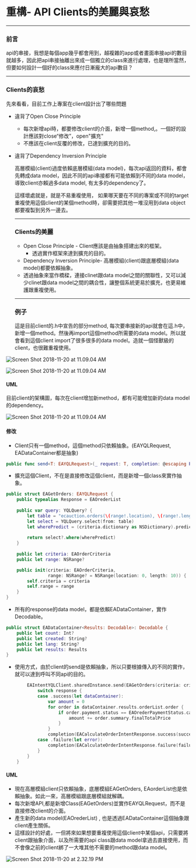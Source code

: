 # 重構- API Clients的美麗與哀愁

------

### 前言

api的串接，我想是每個app幾乎都會用到，越複雜的app或者畫面串接api的數目就越多，因此把api串接抽離出來成一個獨立的class來進行處理，也是理所當然，但要如何設計一個好的class來應付日漸龐大的api數目？

------

### Clients的哀愁

先來看看，目前工作上專案在client設計出了哪些問題

- 違背了Open Close Principle

  - 每次新增api時，都要修改client的介面，新增一個method,。一個好的設計應該對close“修改”，open"擴充"
  - 不應該在client反覆的修改，已達到擴充的目的。

- 違背了Dependency Inversion Principle

  高層模組(client)過度依賴底層模組(data model)，每次api返回的資料，都會先轉成data model，因此不同的api串接都有可能依賴到不同的data model，導致client亦賴過多data model, 有太多的dependency了。

  這樣壞處就是，就是不易重複使用， 如果哪天要在不同的專案或不同的target重複使用這個client的某個method時，卻需要把其他一堆沒用到data object都要複製到另外一邊去。

  ------

  ### Clients的美麗

  - Open Close Principle - Client應該是由抽象搭建出來的框架。
    - 透過實作框架來達到擴充的目的。
  - Dependency Inversion Principle- 高層模組(client)跟底層模組(data model)都要依賴抽象。
  - 透過抽象來當作橋樑，連接clinet跟data model之間的關聯性，又可以減少clinet跟data model之間的耦合性，讓整個系統更易於擴充，也更易維護跟重複使用。

  ------

  ### 例子

  這是目前client的.h中宣告的部分method, 每次要串接新的api就會在這.h中，新增一個method。然後再import這個method所需要的data model。所以就會看到這個client import了很多很多的data model。造就一個怪獸級的client，也很難重複使用。

![Screen Shot 2018-11-20 at 11.09.04 AM](https://github.com/htaiwan/study_note/blob/master/Assets/8.png)

![Screen Shot 2018-11-20 at 11.09.04 AM](https://github.com/htaiwan/study_note/blob/master/Assets/9.png)

#### 	UML

目前client的架構圖，每次在client增加新method，都有可能增加新的data model的dependency。

![Screen Shot 2018-11-20 at 11.09.04 AM](https://github.com/htaiwan/study_note/blob/master/Assets/6.png)

#### 修改

- Client只有一個method，這個method只依賴抽象。(EAYQLRequest, EADataContainer都是抽象)

```swift
public func send<T: EAYQLRequest>(_ request: T, completion: @escaping ResultCallback<EADataContainer<T.Response>>) 
```

- 擴充這個Client，不在是直接修改這個client，而是新增一個class來實作抽象。

```Swift
public struct EAGetOrders: EAYQLRequest {
    public typealias Response = EAOrederList
    
    public var query: YQLQuery? {
        let table = "ecauction.orders(\(range!.location), \(range!.length))"
        let select = YQLQuery.select(from: table)
        let wherePredict = (criteria.dictionary as NSDictionary).predicate(withIdentifierName: nil)
        
        return select?.where(wherePredict)
    }
    
    public let criteria: EAOrderCriteria
    public let range: NSRange?

    public init(criteria: EAOrderCriteria,
                range: NSRange? = NSRange(location: 0, length: 10)) {
        self.criteria = criteria
        self.range = range
    }
}
```

- 所有的response的data model，都是依賴EADataContainer，實作Decodable。

```Swift
public struct EADataContainer<Results: Decodable>: Decodable {
    public let count: Int?
    public let created: String?
    public let lang: String?
    public let results: Results
}
```

- 使用方式，由於client的send是依賴抽象，所以只要根據傳入的不同的實作，就可以達到呼叫不同api的目的。

```Swift
        EAIntentYQLClient.sharedInstance.send(EAGetOrders(criteria: criteria)) { (response) in
            switch response {
            case .success(let dataContainer):
                var amount = 0
                for order in dataContainer.results.orderList.order {
                    if order.payment.status == EAOrederPaymentStatus.canceled.rawValue {
                        amount += order.summary.finalTotalPrice
                    }
                }
                completion(EACalculateOrderIntentResponse.success(success: self.getSuccessString(amount: amount)))
            case .failure(let error):
                completion(EACalculateOrderIntentResponse.failure(failure: "網路不穩，請稍後再試"))
            }
        }
    }
```

#### 	UML	

- 現在高層模組client只依賴抽象，底層模組EAGetOrders, EAorderList也是依賴抽象。如此一來，高層模組跟底層模組就解耦。
- 每次新增API,都是新增Class(EAGetOrders)並實作EAYQLRequest，而不是直接修改client的介面。
- 產生新的data model(EAOrederList) , 也是透過EADataContainer這個抽象跟client產生關係。
- 這樣設計的好處，一但將來如果想要重複使用這個client中某個api，只需要將client跟抽象介面，以及所需要的api class跟data model拿過去直接使用，而不會像之前的client綁了一大堆其他不需要的method跟data model。

![Screen Shot 2018-11-20 at 2.32.19 PM](https://github.com/htaiwan/study_note/blob/master/Assets/7.png)
